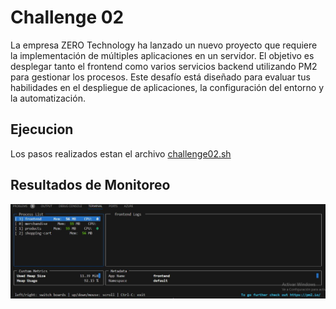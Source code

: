 # Challenge 02

 La empresa ZERO Technology ha lanzado un nuevo proyecto que requiere la implementación de múltiples aplicaciones en un servidor. El objetivo es desplegar tanto el frontend como varios servicios backend utilizando PM2 para gestionar los procesos. Este desafío está diseñado para evaluar tus habilidades en el despliegue de aplicaciones, la configuración del entorno y la automatización.


## Ejecucion

Los pasos realizados estan el archivo [challenge02.sh](/linux/challenge01/challenge02.sh)

## Resultados de Monitoreo

![Monitoreo_PM2](./docs/challenge02_1.JPG)